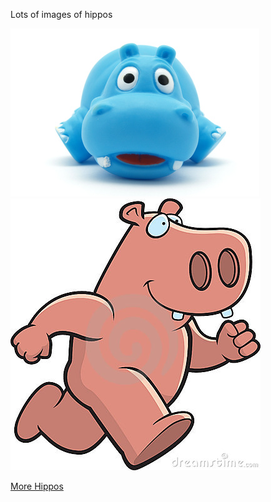Lots of images of hippos

![Cute](images/cute_hippo.png)
![Running](images/hippo_running.jpg)

[More Hippos](docs/more.md)